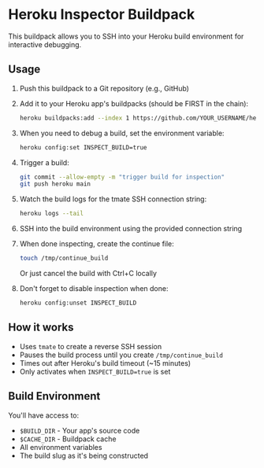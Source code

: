 # Heroku Inspector Buildpack

This buildpack allows you to SSH into your Heroku build environment for interactive debugging.

## Usage

1. Push this buildpack to a Git repository (e.g., GitHub)

2. Add it to your Heroku app's buildpacks (should be FIRST in the chain):
   ```bash
   heroku buildpacks:add --index 1 https://github.com/YOUR_USERNAME/heroku-buildpack-inspector
   ```

3. When you need to debug a build, set the environment variable:
   ```bash
   heroku config:set INSPECT_BUILD=true
   ```

4. Trigger a build:
   ```bash
   git commit --allow-empty -m "trigger build for inspection"
   git push heroku main
   ```

5. Watch the build logs for the tmate SSH connection string:
   ```bash
   heroku logs --tail
   ```

6. SSH into the build environment using the provided connection string

7. When done inspecting, create the continue file:
   ```bash
   touch /tmp/continue_build
   ```
   Or just cancel the build with Ctrl+C locally

8. Don't forget to disable inspection when done:
   ```bash
   heroku config:unset INSPECT_BUILD
   ```

## How it works

- Uses `tmate` to create a reverse SSH session
- Pauses the build process until you create `/tmp/continue_build`
- Times out after Heroku's build timeout (~15 minutes)
- Only activates when `INSPECT_BUILD=true` is set

## Build Environment

You'll have access to:
- `$BUILD_DIR` - Your app's source code
- `$CACHE_DIR` - Buildpack cache
- All environment variables
- The build slug as it's being constructed

